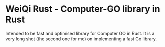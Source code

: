 # WeiQi Rust - Computer-GO library in Rust
Intended to be fast and optimised library for Computer GO in Rust.
It is a very long shot (the second one for me) on implementing a fast Go library.
